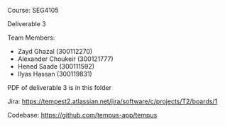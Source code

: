Course: SEG4105

Deliverable 3

Team Members:

- Zayd Ghazal (300112270)
- Alexander Choukeir (300121777)
- Hened Saade (300111592)
- Ilyas Hassan (300119831)

PDF of deliverable 3 is in this folder

Jira: https://tempest2.atlassian.net/jira/software/c/projects/T2/boards/1

Codebase: https://github.com/tempus-app/tempus
